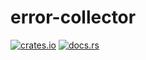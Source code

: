 # error-collector

[![crates.io](https://img.shields.io/crates/v/error-collector?style=flat-square)](https://crates.io/crates/error-collector)
[![docs.rs](https://img.shields.io/docsrs/error-collector?style=flat-square)](https://docs.rs/error-collector)

